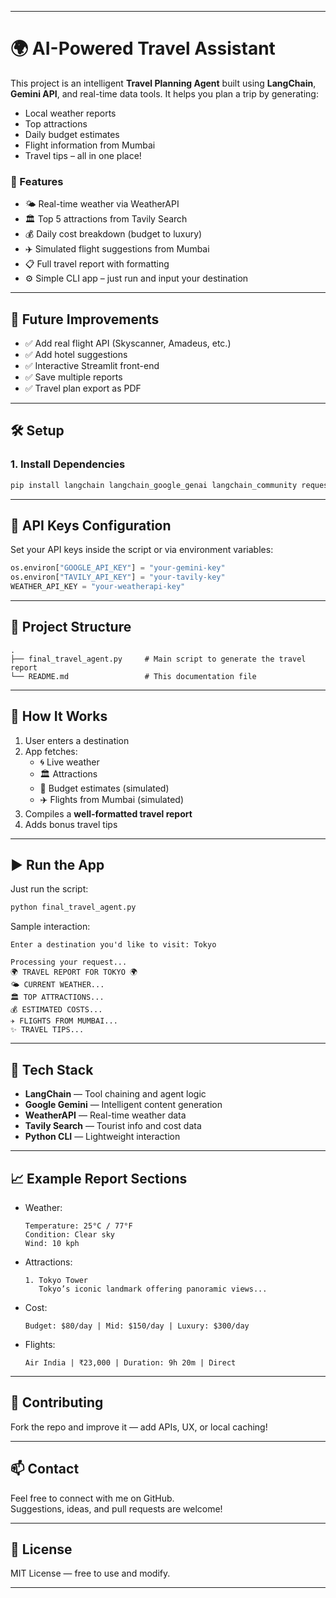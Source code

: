 
---

# 🌍 AI-Powered Travel Assistant

This project is an intelligent **Travel Planning Agent** built using **LangChain**, **Gemini API**, and real-time data tools. It helps you plan a trip by generating:

- Local weather reports  
- Top attractions  
- Daily budget estimates  
- Flight information from Mumbai  
- Travel tips – all in one place!

### 🚀 Features

- 🌤️ Real-time weather via WeatherAPI
- 🏛️ Top 5 attractions from Tavily Search
- 💰 Daily cost breakdown (budget to luxury)
- ✈️ Simulated flight suggestions from Mumbai
- 📋 Full travel report with formatting
- ⚙️ Simple CLI app – just run and input your destination

---

## 🔮 Future Improvements

- ✅ Add real flight API (Skyscanner, Amadeus, etc.)
- ✅ Add hotel suggestions
- ✅ Interactive Streamlit front-end
- ✅ Save multiple reports
- ✅ Travel plan export as PDF

---

## 🛠️ Setup

### 1. Install Dependencies

```bash
pip install langchain langchain_google_genai langchain_community requests google-generativeai
```

---

## 🔑 API Keys Configuration

Set your API keys inside the script or via environment variables:

```python
os.environ["GOOGLE_API_KEY"] = "your-gemini-key"
os.environ["TAVILY_API_KEY"] = "your-tavily-key"
WEATHER_API_KEY = "your-weatherapi-key"
```

---

## 🧱 Project Structure

```
.
├── final_travel_agent.py     # Main script to generate the travel report
└── README.md                 # This documentation file
```

---

## 🧠 How It Works

1. User enters a destination
2. App fetches:
   - 🌀 Live weather
   - 🏛️ Attractions
   - 💸 Budget estimates (simulated)
   - ✈️ Flights from Mumbai (simulated)
3. Compiles a **well-formatted travel report**
4. Adds bonus travel tips

---

## ▶️ Run the App

Just run the script:

```bash
python final_travel_agent.py
```

Sample interaction:

```
Enter a destination you'd like to visit: Tokyo

Processing your request...
🌍 TRAVEL REPORT FOR TOKYO 🌍
🌤️ CURRENT WEATHER...
🏛️ TOP ATTRACTIONS...
💰 ESTIMATED COSTS...
✈️ FLIGHTS FROM MUMBAI...
✨ TRAVEL TIPS...
```

---

## 🧠 Tech Stack

- **LangChain** — Tool chaining and agent logic  
- **Google Gemini** — Intelligent content generation  
- **WeatherAPI** — Real-time weather data  
- **Tavily Search** — Tourist info and cost data  
- **Python CLI** — Lightweight interaction

---

## 📈 Example Report Sections

- Weather:
  ```
  Temperature: 25°C / 77°F
  Condition: Clear sky
  Wind: 10 kph
  ```

- Attractions:
  ```
  1. Tokyo Tower
     Tokyo’s iconic landmark offering panoramic views...
  ```

- Cost:
  ```
  Budget: $80/day | Mid: $150/day | Luxury: $300/day
  ```

- Flights:
  ```
  Air India | ₹23,000 | Duration: 9h 20m | Direct
  ```

---

## 🤝 Contributing

Fork the repo and improve it — add APIs, UX, or local caching!

---

## 📫 Contact

Feel free to connect with me on GitHub.  
Suggestions, ideas, and pull requests are welcome!

---

## 📜 License

MIT License — free to use and modify.

---
